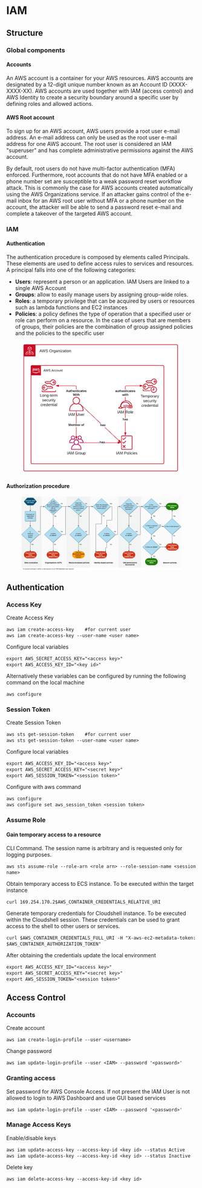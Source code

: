 # IAM

## Structure

### Global components

#### Accounts

﻿An AWS account is a container for your AWS resources. AWS accounts are designated by a 12-digit unique number known as an Account ID (XXXX-XXXX-XX). AWS accounts are used together with IAM (access control) and AWS Identity to create a security boundary around a specific user by defining roles and allowed actions.

#### AWS Root account

To sign up for an AWS account, AWS users provide a root user e-mail address. An e-mail address can only be used as the root user e-mail address for one AWS account. The root user is considered an IAM "superuser" and has complete administrative permissions against the AWS account.&#x20;

By default, root users do not have multi-factor authentication (MFA) enforced. Furthermore, root accounts that do not have MFA enabled or a phone number set are susceptible to a weak password reset workflow attack. This is commonly the case for AWS accounts created automatically using the AWS Organizations service. If an attacker gains control of the e-mail inbox for an AWS root user without MFA or a phone number on the account, the attacker will be able to send a password reset e-mail and complete a takeover of the targeted AWS account.

### IAM

#### Authentication

The authentication procedure is composed by elements called Principals. These elements are used to define access rules to services and resources. A principal falls into one of the following categories:

* **Users**: represent a person or an application.  IAM Users are linked to a single AWS Account
* **Groups**: allow to easily manage users by assigning group-wide roles.
* **Roles**: a temporary privilege that can be acquired by users or resources such as lambda functions and EC2 instances
* **Policies**: a policy defines the type of operation that a specified user or role can perform on a resource. In the case of users that are members of groups, their policies are the combination of group assigned policies and the policies to the specific user

<figure><img src="../../.gitbook/assets/image (1) (1).png" alt=""><figcaption></figcaption></figure>

#### Authorization procedure

<figure><img src="../../.gitbook/assets/image (2).png" alt=""><figcaption></figcaption></figure>

## Authentication

### Access Key

Create Access Key

```
aws iam create-access-key    #for current user
aws iam create-access-key --user-name <user name>
```

Configure local variables

```
export AWS_SECRET_ACCESS_KEY="<access key>"
export AWS_ACCESS_KEY_ID="<key id>"
```

Alternatively these variables can be configured by running the following command on the local machine

```
aws configure
```

### Session Token

Create Session Token

```
aws sts get-session-token    #for current user
aws sts get-session-token --user-name <user name>
```

Configure local variables

```
export AWS_ACCESS_KEY_ID="<access key>"
export AWS_SECRET_ACCESS_KEY="<secret key>"
export AWS_SESSION_TOKEN="<session token>"
```

Configure with aws command

```
aws configure
aws configure set aws_session_token <session token>
```

### Assume Role

#### Gain temporary access to a resource

CLI Command. The session name is arbitrary and is requested only for logging purposes.

```
aws sts assume-role --role-arn <role arn> --role-session-name <session name>
```

Obtain temporary access to ECS instance. To be executed within the target instance

```
curl 169.254.170.2$AWS_CONTAINER_CREDENTIALS_RELATIVE_URI
```

Generate temporary credentials for Cloudshell instance. To be executed within the Cloudshell session. These credentials can be used to grant access to the shell to other users or services.

```
curl $AWS_CONTAINER_CREDENTIALS_FULL_URI -H "X-aws-ec2-metadata-token: $AWS_CONTAINER_AUTHORIZATION_TOKEN" 
```

After obtaining the credentials update the local environment

```
export AWS_ACCESS_KEY_ID="<access key>"
export AWS_SECRET_ACCESS_KEY="<secret key>"
export AWS_SESSION_TOKEN="<session token>"
```

## Access Control

### Accounts

Create account

```
aws iam create-login-profile --user <username>
```

Change password

```
aws iam update-login-profile --user <IAM> --password '<password>'
```

### Granting access

Set password for AWS Console Access. If not present the IAM User is not allowed to login to AWS Dashboard and use GUI based services

```
aws iam update-login-profile --user <IAM> --password '<password>'
```

### Manage Access Keys

Enable/disable keys

```
aws iam update-access-key --access-key-id <key id> --status Active
aws iam update-access-key --access-key-id <key id> --status Inactive
```

Delete key

```
aws iam delete-access-key --access-key-id <key id>
```
